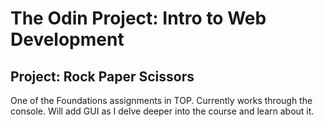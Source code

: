 # **The Odin Project: Intro to Web Development**
## **Project: Rock Paper Scissors**

One of the Foundations assignments in TOP. Currently works through the console. 
Will add GUI as I delve deeper into the course and learn about it.

